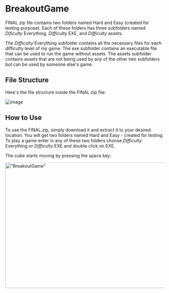 # BreakoutGame
FINAL zip file contains two folders named Hard and Easy (created for testing purpose). Each of these folders has three subfolders named _Dificulty_ Everything, _Difficulty_ EXE, and _Difficulty_ assets.

The _Difficulty_ Everything subfolder contains all the necessary files for each difficulty level of my game. The exe subfolder contains an executable file that can be used to run the game without assets. The assets subfolder contains assets that are not being used by any of the other two subfolders but can be used by someone else's game.

## File Structure
Here's the file structure inside the FINAL.zip file:

![image](https://user-images.githubusercontent.com/73299629/230613294-4f436162-8256-4500-8077-1c8cd6e5b10a.png)

## How to Use

To use the FINAL.zip, simply download it and extract it to your desired location. You will get two folders named Hard and Easy - created for testing.
To play a game  enter in any of these two folders choose _Difficulty_ Everything or _Difficulty_ EXE
and double click on EXE.

The cube starts moving by pressing the space key.

<img src="https://user-images.githubusercontent.com/73299629/230613119-f2dcb692-938f-4f9e-83a7-217cec45bd5a.jpg" alt= “BreakoutGame” width="600" height="400">
